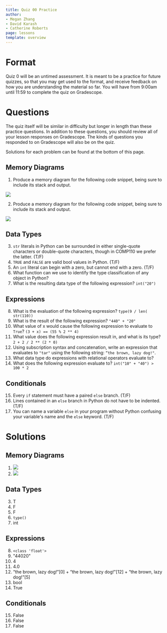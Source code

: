 ```yaml
---
title: Quiz 00 Practice
author:
- Megan Zhang
- David Karash
- Catherine Roberts
page: lessons
template: overview
---
```


# Format

Quiz 0 will be an untimed assessment. It is meant to be a practice for future quizzes, so that you may get used to the format, and receive feedback on how you are understanding the material so far. You will have from 9:00am until 11:59 to complete the quiz on Gradescope. 

# Questions

The quiz itself will be similar in difficulty but longer in length than these practice questions. In addition to these questions, you should review all of your lesson responses on Gradescope. The kinds of questions you responded to on Gradescope will also be on the quiz. 

Solutions for each problem can be found at the bottom of this page.

## Memory Diagrams
1.	Produce a memory diagram for the following code snippet, being sure to include its stack and output.

![](/static/practice_worksheets/fa21/qz0-question13.png)

2. Produce a memory diagram for the following code snippet, being sure to include its stack and output.

![](/static/practice_worksheets/fa21/qz00-question14.png)

## Data Types
3. `str` literals in Python can be surrounded in either single-quote characters or double-quote characters, though in COMP110 we prefer the latter. (T/F)
4. `TRUE` and `FALSE` are valid bool values in Python. (T/F)
5. An `int` literal can begin with a zero, but cannot end with a zero. (T/F)
6. What function can we use to identify the type classification of any object in Python? 
7. What is the resulting data type of the following expression? `int("20")`

## Expressions
8.	What is the evaluation of the following expression?
` type(9 / len( str(110)) `
9. What is the result of the following expression? `"440" + "20"`
10. What value of x would cause the following expression to evaluate to `True`?
` (3 + x) == (55 % 2 ** 4) `
11. What value does the following expression result in, and what is its type? `2 + 2 / 2 ** (2 * 0)`
12.	Using subscription syntax and concatenation, write an expression that evaluates to `"tar"` using the following string: `“the brown, lazy dog!"`.
13.  What data type do expressions with relational operators evaluate to?
14.  What does the following expression evaluate to? `int("10" + "40") > 100 * 2`

## Conditionals
15. Every `if` statement must have a paired `else` branch. (T/F)
16. Lines contained in an `else` branch in Python do not have to be indented. (T/F)
17. You can name a variable `else` in your program without Python confusing your variable's name and the `else` keyword. (T/F)
<!-- 18. Given the following code snippet, what is the printed output with the specified values for `x` and `y`?  
![](/static/practice_worksheets/sp22/qz00-question18.png)  
18.1. When x = 3, y = 5?  
18.2. When x = 5, y = 3?  
18.3. When x = -5, y = 1?  
18.4. When x = 13, y = 8?  
18.5. When x = 4, y = 3? -->

# Solutions

## Memory Diagrams

1. ![](/static/practice_worksheets/fa21/qz0-solution13.png)
2. ![](/static/practice_worksheets/fa21/qz0-solution14.png)

## Data Types
3. T
4. F
5. F
6. `type()`
7. int
   
## Expressions
8. `<class 'float'>`
9. "44020"
10. 4
11. 4.0
12. “the brown, lazy dog!”[0] + “the brown, lazy dog!"[12] + “the brown, lazy dog!"[5]
13. bool
14. True

## Conditionals
15. False
16. False
17. False
<!-- 18. 
18.1. 16.0  
18.2. 2.0  
18.3. -3.0  
18.4. 3.0  
18.5. 1 -->